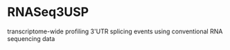 # RNASeq3USP
transcriptome-wide  profiling 3'UTR splicing events using conventional RNA sequencing data 
